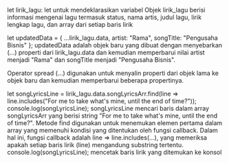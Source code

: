 let lirik_lagu:
let untuk mendeklarasikan variabel
Objek lirik_lagu berisi informasi mengenai lagu termasuk status, nama artis, judul lagu, lirik lengkap lagu, dan array dari setiap baris lirik

 let updatedData = {
    ...lirik_lagu.data,
    artist: "Rama",
    songTitle: "Pengusaha Bisnis"
  };
updatedData adalah objek baru yang dibuat dengan menyebarkan (...) properti dari lirik_lagu.data dan kemudian memperbarui nilai artist menjadi "Rama" dan songTitle menjadi "Pengusaha Bisnis".

Operator spread (...) digunakan untuk menyalin properti dari objek lama ke objek baru dan kemudian memperbarui beberapa propertinya.

let songLyricsLine = lirik_lagu.data.songLyricsArr.find(line => line.includes("For me to take what's mine, until the end of time?"));
console.log(songLyricsLine);
songLyricsLine mencari baris dalam array songLyricsArr yang berisi string "For me to take what's mine, until the end of time?".
Metode find digunakan untuk menemukan elemen pertama dalam array yang memenuhi kondisi yang ditentukan oleh fungsi callback. Dalam hal ini, fungsi callback adalah line => line.includes(...), yang memeriksa apakah setiap baris lirik (line) mengandung substring tertentu.
console.log(songLyricsLine); mencetak baris lirik yang ditemukan ke konsol